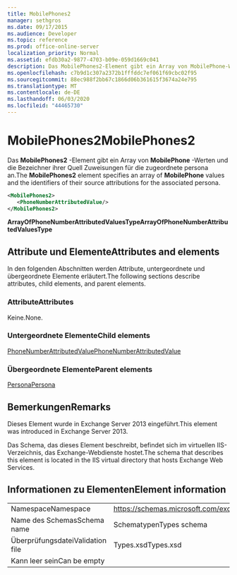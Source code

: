 ```yaml
---
title: MobilePhones2
manager: sethgros
ms.date: 09/17/2015
ms.audience: Developer
ms.topic: reference
ms.prod: office-online-server
localization_priority: Normal
ms.assetid: efdb30a2-9877-4703-b09e-059d1669c041
description: Das MobilePhones2-Element gibt ein Array von MobilePhone-Werten und die Bezeichner ihrer Quell Zuweisungen für die zugeordnete persona an.
ms.openlocfilehash: c7b9d1c307a2372b1fffddc7ef061f69cbc02f95
ms.sourcegitcommit: 88ec988f2bb67c1866d06b361615f3674a24e795
ms.translationtype: MT
ms.contentlocale: de-DE
ms.lasthandoff: 06/03/2020
ms.locfileid: "44465730"
---
```

# <a name="mobilephones2"></a><span data-ttu-id="4fd5c-103">MobilePhones2</span><span class="sxs-lookup"><span data-stu-id="4fd5c-103">MobilePhones2</span></span>

<span data-ttu-id="4fd5c-104">Das **MobilePhones2** -Element gibt ein Array von **MobilePhone** -Werten und die Bezeichner ihrer Quell Zuweisungen für die zugeordnete persona an.</span><span class="sxs-lookup"><span data-stu-id="4fd5c-104">The **MobilePhones2** element specifies an array of **MobilePhone** values and the identifiers of their source attributions for the associated persona.</span></span> 
  
```XML
<MobilePhones2>
   <PhoneNumberAttributedValue/>
</MobilePhones2>
```

 <span data-ttu-id="4fd5c-105">**ArrayOfPhoneNumberAttributedValuesType**</span><span class="sxs-lookup"><span data-stu-id="4fd5c-105">**ArrayOfPhoneNumberAttributedValuesType**</span></span>
## <a name="attributes-and-elements"></a><span data-ttu-id="4fd5c-106">Attribute und Elemente</span><span class="sxs-lookup"><span data-stu-id="4fd5c-106">Attributes and elements</span></span>

<span data-ttu-id="4fd5c-107">In den folgenden Abschnitten werden Attribute, untergeordnete und übergeordnete Elemente erläutert.</span><span class="sxs-lookup"><span data-stu-id="4fd5c-107">The following sections describe attributes, child elements, and parent elements.</span></span>
  
### <a name="attributes"></a><span data-ttu-id="4fd5c-108">Attribute</span><span class="sxs-lookup"><span data-stu-id="4fd5c-108">Attributes</span></span>

<span data-ttu-id="4fd5c-109">Keine.</span><span class="sxs-lookup"><span data-stu-id="4fd5c-109">None.</span></span>
  
### <a name="child-elements"></a><span data-ttu-id="4fd5c-110">Untergeordnete Elemente</span><span class="sxs-lookup"><span data-stu-id="4fd5c-110">Child elements</span></span>

[<span data-ttu-id="4fd5c-111">PhoneNumberAttributedValue</span><span class="sxs-lookup"><span data-stu-id="4fd5c-111">PhoneNumberAttributedValue</span></span>](phonenumberattributedvalue.md)
  
### <a name="parent-elements"></a><span data-ttu-id="4fd5c-112">Übergeordnete Elemente</span><span class="sxs-lookup"><span data-stu-id="4fd5c-112">Parent elements</span></span>

[<span data-ttu-id="4fd5c-113">Persona</span><span class="sxs-lookup"><span data-stu-id="4fd5c-113">Persona</span></span>](persona.md)
  
## <a name="remarks"></a><span data-ttu-id="4fd5c-114">Bemerkungen</span><span class="sxs-lookup"><span data-stu-id="4fd5c-114">Remarks</span></span>

<span data-ttu-id="4fd5c-115">Dieses Element wurde in Exchange Server 2013 eingeführt.</span><span class="sxs-lookup"><span data-stu-id="4fd5c-115">This element was introduced in Exchange Server 2013.</span></span>
  
<span data-ttu-id="4fd5c-116">Das Schema, das dieses Element beschreibt, befindet sich im virtuellen IIS-Verzeichnis, das Exchange-Webdienste hostet.</span><span class="sxs-lookup"><span data-stu-id="4fd5c-116">The schema that describes this element is located in the IIS virtual directory that hosts Exchange Web Services.</span></span>
  
## <a name="element-information"></a><span data-ttu-id="4fd5c-117">Informationen zu Elementen</span><span class="sxs-lookup"><span data-stu-id="4fd5c-117">Element information</span></span>

|||
|:-----|:-----|
|<span data-ttu-id="4fd5c-118">Namespace</span><span class="sxs-lookup"><span data-stu-id="4fd5c-118">Namespace</span></span>  <br/> |https://schemas.microsoft.com/exchange/services/2006/types  <br/> |
|<span data-ttu-id="4fd5c-119">Name des Schemas</span><span class="sxs-lookup"><span data-stu-id="4fd5c-119">Schema name</span></span>  <br/> |<span data-ttu-id="4fd5c-120">Schematypen</span><span class="sxs-lookup"><span data-stu-id="4fd5c-120">Types schema</span></span>  <br/> |
|<span data-ttu-id="4fd5c-121">Überprüfungsdatei</span><span class="sxs-lookup"><span data-stu-id="4fd5c-121">Validation file</span></span>  <br/> |<span data-ttu-id="4fd5c-122">Types.xsd</span><span class="sxs-lookup"><span data-stu-id="4fd5c-122">Types.xsd</span></span>  <br/> |
|<span data-ttu-id="4fd5c-123">Kann leer sein</span><span class="sxs-lookup"><span data-stu-id="4fd5c-123">Can be empty</span></span>  <br/> ||
   

